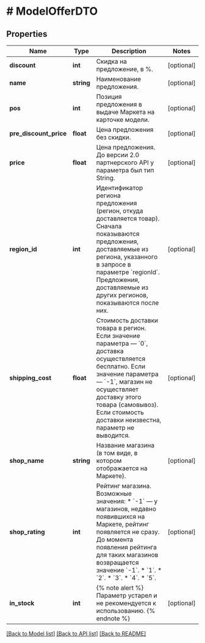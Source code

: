 # # ModelOfferDTO

## Properties

Name | Type | Description | Notes
------------ | ------------- | ------------- | -------------
**discount** | **int** | Скидка на предложение, в %. | [optional]
**name** | **string** | Наименование предложения. | [optional]
**pos** | **int** | Позиция предложения в выдаче Маркета на карточке модели. | [optional]
**pre_discount_price** | **float** | Цена предложения без скидки. | [optional]
**price** | **float** | Цена предложения.  До версии 2.0 партнерского API у параметра был тип String. | [optional]
**region_id** | **int** | Идентификатор региона предложения (регион, откуда доставляется товар).  Сначала показываются предложения, доставляемые из региона, указанного в запросе в параметре &#x60;regionId&#x60;. Предложения, доставляемые из других регионов, показываются после них. | [optional]
**shipping_cost** | **float** | Стоимость доставки товара в регион.  Если значение параметра — &#x60;0&#x60;, доставка осуществляется бесплатно. Если значение параметра — &#x60;-1&#x60;, магазин не осуществляет доставку этого товара (самовывоз). Если стоимость доставки неизвестна, параметр не выводится. | [optional]
**shop_name** | **string** | Название магазина (в том виде, в котором отображается на Маркете). | [optional]
**shop_rating** | **int** | Рейтинг магазина.  Возможные значения: * &#x60;-1&#x60; — у магазинов, недавно появившихся на Маркете, рейтинг появляется не сразу. До момента появления рейтинга для таких магазинов возвращается значение &#x60;-1&#x60;. * &#x60;1&#x60;. * &#x60;2&#x60;. * &#x60;3&#x60;. * &#x60;4&#x60;. * &#x60;5&#x60;. | [optional]
**in_stock** | **int** | {% note alert %}  Параметр устарел и не рекомендуется к использованию.   {% endnote %} | [optional]

[[Back to Model list]](../../README.md#models) [[Back to API list]](../../README.md#endpoints) [[Back to README]](../../README.md)
